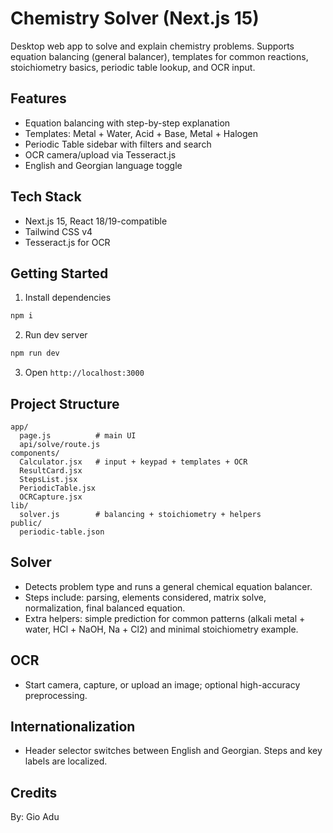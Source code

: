 # Chemistry Solver (Next.js 15)

Desktop web app to solve and explain chemistry problems. Supports equation balancing (general balancer), templates for common reactions, stoichiometry basics, periodic table lookup, and OCR input.

## Features

- Equation balancing with step-by-step explanation
- Templates: Metal + Water, Acid + Base, Metal + Halogen
- Periodic Table sidebar with filters and search
- OCR camera/upload via Tesseract.js
- English and Georgian language toggle

## Tech Stack

- Next.js 15, React 18/19-compatible
- Tailwind CSS v4
- Tesseract.js for OCR

## Getting Started

1. Install dependencies

```bash
npm i
```

2. Run dev server

```bash
npm run dev
```

3. Open `http://localhost:3000`

## Project Structure

```
app/
  page.js          # main UI
  api/solve/route.js
components/
  Calculator.jsx   # input + keypad + templates + OCR
  ResultCard.jsx
  StepsList.jsx
  PeriodicTable.jsx
  OCRCapture.jsx
lib/
  solver.js        # balancing + stoichiometry + helpers
public/
  periodic-table.json
```

## Solver

- Detects problem type and runs a general chemical equation balancer.
- Steps include: parsing, elements considered, matrix solve, normalization, final balanced equation.
- Extra helpers: simple prediction for common patterns (alkali metal + water, HCl + NaOH, Na + Cl2) and minimal stoichiometry example.

## OCR

- Start camera, capture, or upload an image; optional high-accuracy preprocessing.

## Internationalization

- Header selector switches between English and Georgian. Steps and key labels are localized.

## Credits

By: Gio Adu
